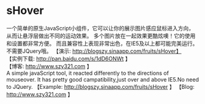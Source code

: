 # sHover
一个简单的原生JavaScript小组件，它可以让你的展示图片感应鼠标进入方向，从而让悬浮层做出不同的运动效果。
多个图片放在一起效果更酷炫噢！它的使用和设置都非常方便。
而且兼容性上表现非常出色，在IE5及以上都可能完美运行。
不需要JQuery哦。
【演示: http://blogszy.sinaapp.com/fruits/sHover】                                     
【实例下载: http://pan.baidu.com/s/1dD6ONWt 】                                         
【博客: http://www.szy321.com 】                                                       
A simple javaScript tool, it reacted differently to the directions of mouseover. It has pretty good campatibility,just over and above IE5.No need to JQuery.            【Example: http://blogszy.sinaapp.com/fruits/sHover 】                                【Blog: http://www.szy321.com 】
